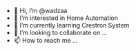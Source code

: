 - 👋 Hi, I’m @wadzaa
- 👀 I’m interested in Home Automation
- 🌱 I’m currently learning Crestron System
- 💞️ I’m looking to collaborate on ...
- 📫 How to reach me ...

<!---
wadzaa/wadzaa is a ✨ special ✨ repository because its `README.md` (this file) appears on your GitHub profile.
You can click the Preview link to take a look at your changes.
--->

